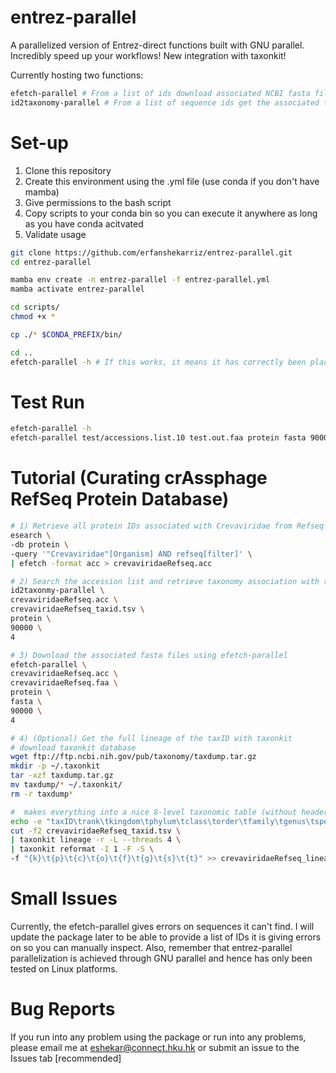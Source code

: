 # entrez-parallel
A parallelized version of Entrez-direct functions built with GNU parallel. Incredibly speed up your workflows! New integration with taxonkit!

Currently hosting two functions:
```bash
efetch-parallel # From a list of ids download associated NCBI fasta files with parallelization [or other chosen output formats]
id2taxonomy-parallel # From a list of sequence ids get the associated taxonomy with parallelization
```

# Set-up 
1) Clone this repository
2) Create this environment using the .yml file (use conda if you don't have mamba)
3) Give permissions to the bash script 
4) Copy scripts to your conda bin so you can execute it anywhere as long as you have conda acitvated
5) Validate usage
```bash
git clone https://github.com/erfanshekarriz/entrez-parallel.git
cd entrez-parallel

mamba env create -n entrez-parallel -f entrez-parallel.yml
mamba activate entrez-parallel

cd scripts/
chmod +x *

cp ./* $CONDA_PREFIX/bin/

cd ..
efetch-parallel -h # If this works, it means it has correctly been placed in your bin

```

# Test Run 
```bash
efetch-parallel -h
efetch-parallel test/accessions.list.10 test.out.faa protein fasta 90000 4
```

# Tutorial (Curating crAssphage RefSeq Protein Database) 
```bash
# 1) Retrieve all protein IDs associated with Crevaviridae from Refseq database [crAssphage Refseq proteins].
esearch \
-db protein \
-query '"Crevaviridae"[Organism] AND refseq[filter]' \
| efetch -format acc > crevaviridaeRefseq.acc

# 2) Search the accession list and retrieve taxonomy association with the protein
id2taxonmy-parallel \
crevaviridaeRefseq.acc \
crevaviridaeRefseq_taxid.tsv \
protein \
90000 \
4

# 3) Download the associated fasta files using efetch-parallel
efetch-parallel \
crevaviridaeRefseq.acc \
crevaviridaeRefseq.faa \
protein \
fasta \
90000 \
4

# 4) (Optional) Get the full lineage of the taxID with taxonkit
# download taxonkit database
wget ftp://ftp.ncbi.nih.gov/pub/taxonomy/taxdump.tar.gz
mkdir -p ~/.taxonkit
tar -xzf taxdump.tar.gz
mv taxdump/* ~/.taxonkit/
rm -r taxdump*

#  makes everything into a nice 8-level taxonomic table (without headers)
echo -e "taxID\trank\tkingdom\tphylum\tclass\torder\tfamily\tgenus\tspecies\tstrain" > crevaviridaeRefseq_lineage.tsv
cut -f2 crevaviridaeRefseq_taxid.tsv \
| taxonkit lineage -r -L --threads 4 \
| taxonkit reformat -I 1 -F -S \
-f "{k}\t{p}\t{c}\t{o}\t{f}\t{g}\t{s}\t{t}" >> crevaviridaeRefseq_lineage.tsv
```

# Small Issues
Currently, the efetch-parallel gives errors on sequences it can't find. I will update the package later to be able to provide a list of IDs it is giving errors on so you can manually inspect. Also, remember that entrez-parallel parallelization is achieved through GNU parallel and hence has only been tested on Linux platforms. 

# Bug Reports
If you run into any problem using the package or run into any problems, please email me at eshekar@connect.hku.hk or submit an issue to the Issues tab [recommended]


